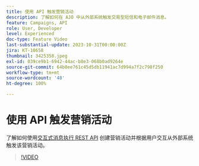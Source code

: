 ```yaml
---
title: 使用 API 触发营销活动
description: 了解如何在 AJO 中从外部系统触发交易型短信和电子邮件消息。
feature: Campaigns, API
role: User, Developer
level: Experienced
doc-type: Feature Video
last-substantial-update: 2023-10-31T00:00:00Z
jira: KT-10658
thumbnail: 3425358.jpeg
exl-id: 039ce9b1-6942-44ac-b8e3-068b0ad9264e
source-git-commit: 64b0ee761c45d5db11941ac7d994a7f2c798f250
workflow-type: tm+mt
source-wordcount: '48'
ht-degree: 100%

---
```


# 使用 API 触发营销活动

了解如何使用[交互式消息执行 REST API](https://developer.adobe.com/journey-optimizer-apis/references/messaging/#tag/execution) 创建营销活动并根据用户交互从外部系统触发该营销活动。

>[!VIDEO](https://video.tv.adobe.com/v/3425358/?learn=on)
